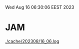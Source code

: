 Wed Aug 16 06:30:06 EEST 2023
# JAM
<a href='./cache/202308/16_06.log'>./cache/202308/16_06.log</a>
